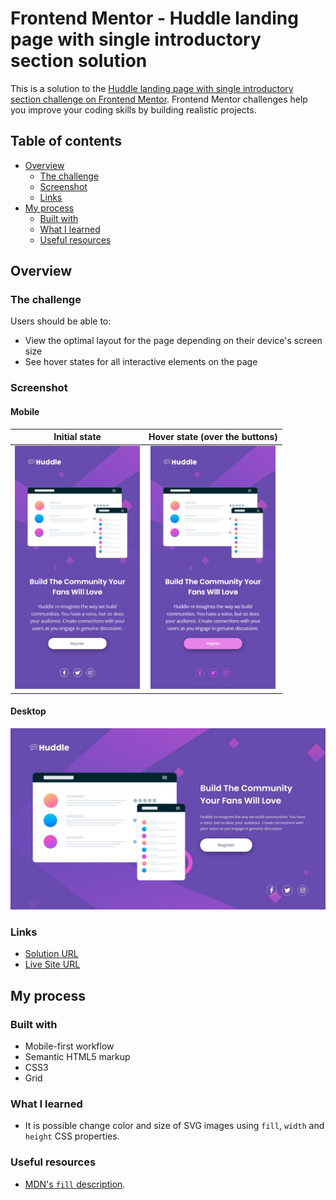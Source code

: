 # Frontend Mentor - Huddle landing page with single introductory section solution

This is a solution to the [Huddle landing page with single introductory section challenge on Frontend Mentor](https://www.frontendmentor.io/challenges/huddle-landing-page-with-a-single-introductory-section-B_2Wvxgi0). Frontend Mentor challenges help you improve your coding skills by building realistic projects.

## Table of contents

- [Overview](#overview)
  - [The challenge](#the-challenge)
  - [Screenshot](#screenshot)
  - [Links](#links)
- [My process](#my-process)
  - [Built with](#built-with)
  - [What I learned](#what-i-learned)
  - [Useful resources](#useful-resources)

## Overview

### The challenge

Users should be able to:

- View the optimal layout for the page depending on their device's screen size
- See hover states for all interactive elements on the page

### Screenshot

#### Mobile

|                                        Initial state                                        |                                            Hover state (over the buttons)                                            |
| :-----------------------------------------------------------------------------------------: | :------------------------------------------------------------------------------------------------------------------: |
| <img src="./screenshots/mobile.jpeg" alt="Screenshot of my mobile solution" width="200px"/> | <img src="./screenshots/mobile-state.jpeg" alt="Screenshot of my mobile (with hover state) solution" width="200px"/> |

#### Desktop

![Screenshot of my desktop solution](./screenshots/desktop.jpeg)

### Links

- [Solution URL](https://your-solution-url.com)
- [Live Site URL](https://your-live-site-url.com)

## My process

### Built with

- Mobile-first workflow
- Semantic HTML5 markup
- CSS3
- Grid

### What I learned

- It is possible change color and size of SVG images using `fill`, `width` and `height` CSS properties.

### Useful resources

- [MDN's `fill` description](https://www.example.com).
